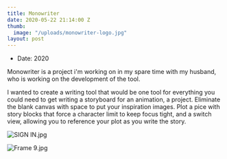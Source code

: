```yaml
---
title: Monowriter
date: 2020-05-22 21:14:00 Z
thumb:
  image: "/uploads/monowriter-logo.jpg"
layout: post
---
```


<ul class="list-tools" style="color:#{{ page.color }}">
<li>Date: 2020</li>
</ul>

<p class="lead"> Monowriter is a project i'm working on in my spare time with my husband, who is working on the development of the tool.
<p class="lead">I wanted to create a writing tool that would be one tool for everything you could need to get writing a storyboard for an animation, a project. Eliminate the blank canvas with space to put your inspiration images. Plot a pice with story blocks that force a character limit to keep focus tight, and a switch view, allowing you to reference your plot as you write the story.</p>

![SIGN IN.jpg](/uploads/SIGN%20IN.jpg)

![Frame 9.jpg](/uploads/Frame%209.jpg)
